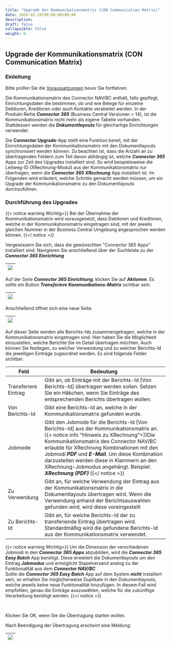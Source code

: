 ```yaml
---
title: "Upgrade der Kommunikationsmatrix (CON Communication Matrix)"
date: 2020-02-28T00:00:00+09:00
description: 
draft: false
collapsible: false
weight: 6
---
```


## Upgrade der Kommunikationsmatrix (CON Communication Matrix)

### Einleitung

Bitte prüfen Sie die [Voraussetzungen](/de-de/apps/connector-upgrade/first-steps/introduction) bevor Sie fortfahren.

Die Kommunikationsmatrix des Connector NAV/BC enthält, falls gepflegt, Einrichtungsdaten die bestimmen, ob und wie Belege für einzelne Debitoren, Kreditoren oder auch Kontakte 
verabeitet werden.
In der Produkt-Reihe ***Connector 365*** (Business Central Versionen > 14), ist die Kommunikationsmatrix nicht mehr als eigene Tabelle vorhanden.
Stattdessen werden die ***Dokumentlayouts*** für gleichartige Einrichtungen verwendet.

Die **Connector Upgrade**-App stellt eine Funktion bereit, mit der Einrichtungsdaten der Kommunikationsmatrix mit den Dokumentlayouts synchronisiert werden können.
Zu beachten ist, dass die Anzahl an zu übertragenden Feldern zum Teil davon abhängig ist, welche ***Connector 365*** Apps zur Zeit des Upgrades installiert sind.
So wird beispielsweise die Leitweg-ID (XRechnung-Modul) aus der Kommunikationsmatrix nur übertragen, wenn die ***Connector 365 XRechnung*** App installiert ist.
Im Folgenden wird erläutert, welche Schritte gemacht werden müssen, um ein Upgrade der Kommunikationsmatrix zu den Dokumentlayouts durchzuführen.

### Durchführung des Upgrades

{{< notice warning Wichtig>}}
Bei der Übernahme der Kommunikationsmatrix wird vorausgesetzt, dass Debitoren und Kreditoren, welche in der Kommunikationsmatrix eingetragen sind,
mit der jeweils gleichen Nummer in der Business Central Umgebung angesprochen werden können.
{{</ notice >}}
<br>

Vergewissern Sie sich, dass die gewünschten "Connector 365 Apps" installiert sind.
Navigieren Sie anschließend über der Suchleiste zu der ***Connector 365 Einrichtung***

|![](/images/apps/Upgrade%20App/connector_einrichtung_suche.png)|
|-|

Auf der Seite ***Connector 365 Einrichtung***, klicken Sie auf ***Aktionen***.
Es sollte ein Button ***Transferiere Kommunikations-Matrix*** sichtbar sein.

|![](images/apps/Upgrade%20App/connector_transferiere_matrix.png)|
|-|

Anschließend öffnet sich eine neue Seite.

|![](images/apps/Upgrade%20App/connector_transfer_dialog.png)|
|-|

Auf dieser Seite werden alle Berichts-Ids zusammengetragen, welche in der Kommunikationsmatrix eingetragen sind.
Hier haben Sie die Möglichkeit einzustellen, welche Berichte Sie im Detail übertragen möchten. Auch können Sie festlegen, zu welcher Verwendung und zu welcher Berichts-Id die jeweiligen Einträge zugeordnet werden.
Es sind folgende Felder sichtbar:

|Feld|Bedeutung|
|-|-|
|Transferiere Eintrag|Gibt an, ob Einträge mit der Berichts-Id [Von Berichts-Id] übertragen werden sollen. Setzen Sie ein Häkchen, wenn Sie Einträge des entsprechenden Berichts übertragen wollen.|
|Von Berichts-Id|Gibt eine Berichts-Id an, welche in der Kommunikationsmatrix gefunden wurde.|
|Jobmode|Gibt den Jobmode für die Berichts-Id [Von Berichts-Id] aus der Kommunikationsmatrix an. {{< notice info "Hinweis zu XRechnung">}}Die Kommunikationsmatrix des Connector NAV/BC erlaubte für XRechnung Kombinationen mit den Jobmodi ***PDF*** und ***E-Mail***. Um diese Kombination darzustellen werden diese in Klammern an den XRechnung-Jobmodus angehängt. Beispiel: ***XRechnung (PDF)*** {{</ notice >}} |
|Zu Verwendung|Gibt an, für welche Verwendung der Eintrag aus der Kommunikationsmatrix in die Dokumentlayouts übertragen wird. Wenn die Verwendung anhand der Berichtsauswahlen gefunden wird, wird diese voreingestellt|
|Zu Berichts-Id|Gibt an, für welche Berichts-Id der zu transferiende Eintrag übertragen wird. Standardmäßig wird die gefundene Berichts-Id aus der Kommunikationsmatrix verwendet.|

{{< notice warning Wichtig>}}
Um die Dimension der verschiedenen Jobmodi in den ***Connector 365 Apps*** abzubilden, wird die ***Connector 365 Easy Batch*** App benötigt.
Diese erweitert die Dokumentlayouts um den Eintrag ***Jobmodus*** und ermöglicht Stapelversand analog zu der Funktionalität aus dem ***Connector NAV/BC***
<br>
Sollte die ***Connector 365 Easy Batch*** App auf dem System ***nicht*** installiert sein, so erhalten Sie möglicherweise Duplikate in den Dokumentlayouts, welche jeweils keine neue Funktionalität hinzufügen. 
In diesem Fall wird empfohlen, genau die Einträge auszuwählen, welche für die zukünftige Verarbeitung benötigt werden.
{{</ notice >}}

<br>

Klicken Sie OK, wenn Sie die Übertragung starten wollen.

Nach Beendigung der Übertragung erscheint eine Meldung:

|![](images/apps/Upgrade%20App/matrix_transfer_beendet.png)|
|-|